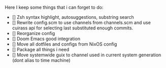 Here I keep some things that i can forget to do:

- [] Zsh syntax highlight, autosuggestions, substring search
- [] Rewrite config.scm to use channels from channels.scm and use cuirass api for selecting last substituted enough commits.
- [] Reorganize config
- [] Doom Emacs good integration
- [] Move all dotfiles and configs from NixOS config
- [] Package all things i need
- [] Move systemwide guix to channel used in current system generation (dont alias to time machine)
